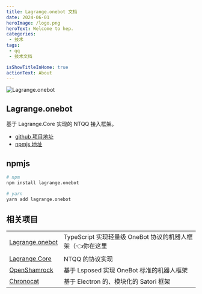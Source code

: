 ```yaml
---
title: Lagrange.onebot 文档
date: 2024-06-01
heroImage: /logo.png
heroText: Welcome to hep.
categories:
 - 技术
tags:
 - qq
 - 技术文档

isShowTitleInHome: true
actionText: About
---
```



![Lagrange.onebot](https://socialify.git.ci/LSTM-Kirigaya/Lagrange.onebot/image?description=1&font=Jost&forks=1&issues=1&language=1&logo=https%3A%2F%2Fpicx.zhimg.com%2F80%2Fv2-bdae55043d61d7bcfeeabead6e953959_1440w.jpeg%3Fsource%3Dd16d100b&name=1&pattern=Circuit%20Board&pulls=1&stargazers=1&theme=Light)

## Lagrange.onebot

基于 Lagrange.Core 实现的 NTQQ 接入框架。

- [github 项目地址](https://github.com/LSTM-Kirigaya/Lagrange.onebot)
- [npmjs 地址]()

## npmjs

```bash
# npm
npm install lagrange.onebot

# yarn
yarn add lagrange.onebot
```

## 相关项目

<table>
<tr>
  <td><a href="https://github.com/LagrangeDev/Lagrange.Core">Lagrange.onebot</a></td>
  <td> TypeScript 实现轻量级 OneBot 协议的机器人框架（👈你在这里</td>
</tr>
<tr>
  <td><a href="https://github.com/LagrangeDev/Lagrange.Core">Lagrange.Core</a></td>
  <td>NTQQ 的协议实现</td>
</tr>
<tr>
  <td><a href="https://github.com/whitechi73/OpenShamrock">OpenShamrock</a></td>
  <td>基于 Lsposed 实现 OneBot 标准的机器人框架</td>
</tr>
<tr>
  <td><a href="https://github.com/chrononeko/chronocat">Chronocat</a></td>
  <td>基于 Electron 的、模块化的 Satori 框架</td>
</tr>
</table>